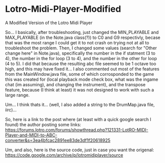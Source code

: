 # Lotro-Midi-Player-Modified
A Modified Version of the Lotro Midi Player

So... I basically, after troubleshooting, just changed the MIN_PLAYABLE and MAX_PLAYABLE (in the Note.java class(?)) to C0 and G9 respectivly, becase that was the most range I could get it to not crash on trying not at all to troubleshoot the problem.  Then, I changed some values (search for "Other change here" in Note.java), specifically the number in the if statment (3 to 4), the number in the for loop (3 to 4), and the number in the other for loop (4 to 5).  I did that because the resulting abc file seemed to be 1 octave too high, and this may have fixed it... I also commented out most of the features from the MainWindow.java file, some of which corrosponded to the game this was created for (local playback mode check box, what was the ingame chat (im assuming), and changing the instrument), and the transpose feature, because (I think at least) it was not designed to work with such a large range.

Um...  I think thats it... (well, I also added a string to the DrumMap.java file, iirc)...

So, here is a link to the post where (at least with a quick google search I found) the author posting some links:
https://forums.lotro.com/forums/showthread.php?121331-LotRO-MIDI-Player-and-MIDI-to-ABC-converter&s=3ea4bfcac2891ee83de3df1f20618925

Um, and also, here is the source code, just in case you want the origenal:
https://code.google.com/archive/p/lotromidiplayer/source
